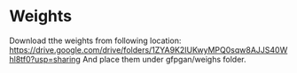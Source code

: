 # Weights

Download tthe weights from following location: https://drive.google.com/drive/folders/1ZYA9K2IUKwyMPQ0sqw8AJJS40Whl8tf0?usp=sharing 
And place them under gfpgan/weighs folder.
